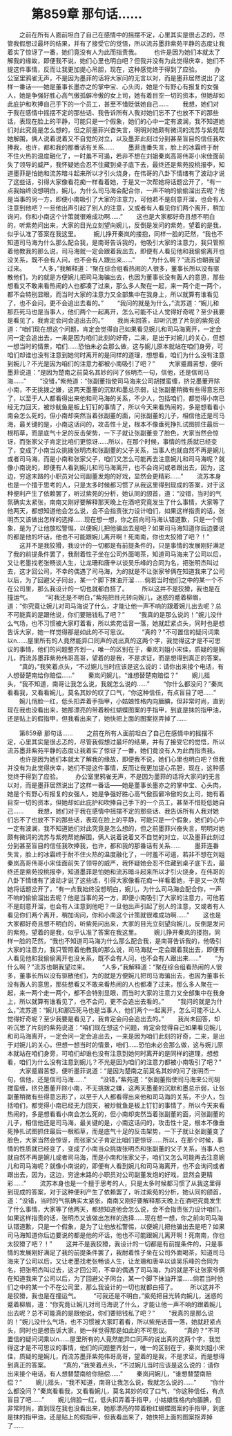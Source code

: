 # 　　第859章 那句话……
　　之前在所有人面前坦白了自己在感情中的摇摆不定，心里其实是很忐忑的，尽管我假想过最坏的结果，并有了接受它的觉悟，所以流苏墨菲紫苑平静的态度让我着实了惊讶了一番，她们竟没有人为此而指责我。
　　也许是因为她们本就太了解我的缘故，即便我不说，她们心里也明白吧？但我并没有为此觉得庆幸，她们不提这件事情，反而让我更加提心吊胆，现在，这种感觉终于得到了应验。
　　办公室里鸦雀无声，不是因为墨菲的话将大家问的无言以对，而是墨菲居然说出了这样一番话——她是董事长墨亦之的掌中宝、心头肉，她是个有野心有报复的女强人，她是争强好胜心高气傲孤僻冷傲的女上司，她有着目空一切的资本，但她却如此庇护和吹捧自己手下的一个员工，甚至不惜贬低她自己……
　　我想，她们对于我在感情中摇摆不定的那些话、我告诉所有人我对她们忘不了也放不下的那些话，表现在脸上的平静，可能只是一个假象，她们的心中一定有波澜，我不知道她们对此究竟是怎么想的，但之前墨菲兴奋失言，明明对她颇有微词的流苏与紫苑帮她解围，俩人说着说着又不自觉的对立，以及墨菲此刻过分到甚至盲目的信任我吹捧我，也许，都和我的那番话有关系……
　　墨菲连番失言，脸上的冰霜终于耐不住火热的温度融化了，一时羞不可遏，若非不想在刘姐秦岚高哥伟哥小宋佳面前失了领导的威严，我怀疑她会忍不住藏到桌子底下去，最终还是紫苑投桃报李，知道墨菲是怕她和流苏暗斗起来所以才引火烧身，在伟哥的八卦下情绪有了波动才说了这些话，引得大家像看花痴一样看着她，于是又一次帮她将话题岔开了，“有一点我始终没想明白，婉儿，为什么司马海会配合你，一声不响的偷偷溜出去呢？他是当事的另一方，即便小南吸引了大家的注意力，可他若不是刻意开溜，也会有人注意到他吧？一旦他出声引起了别人的注意，又或者有人看见你们两个离开，稍加询问，你和小南这个计策就很难成功啊……”
　　这也是大家都好奇且想不明白的，听紫苑问出来，大家的目光立刻望向婉儿，反倒是发问的紫苑，望着的是我，似乎认准了答案在我这里。
　　婉儿挣开秦岚的搂抱，同样一脸的茫然，“我也不知道司马海为什么那么配合我，是南哥告诉我的，他吸引大家的注意力，我只管照着他教我的那么说，司马海就一定会跟着我出去，即便有人看见他和我偷偷离开也没关系，既不会有人问，也不会有人跟出来……”
　　“为什么啊？”流苏也朝我望过来。
　　“人多，”我解释道：“聚在综合组看热闹的人很多，董事长所以没有驱散他们，为的就是方便婉儿把司马海骗出去，也因为董事长没有轰人的意思，那些想看又不敢来看热闹的人也都凑了过来，那么多人聚在一起，来一两个走一两个，都不会特别显眼，而当时大家的注意力又全部集中在我身上，所以就算有谁看见了，也不会问，更不会追出去看的。”
　　“我问的就是为什么，”流苏道：“婉儿和那匹死马也是当事人，他们两个一起离开，怎么可能不让人觉得好奇呢？至少我要是看见了，我肯定会问会追出去的。”
　　我尚未回答，却听沉思了片刻的紫苑说道：“咱们现在想这个问题，肯定会觉得自己如果看见婉儿和司马海离开，一定会问一定会追出去，一来是因为咱们此刻的好奇，二来，是出于对婉儿的关心，但想一想当时的情景，咱们……恐怕未必会那么做，这与婉儿原本就站在咱们身旁，可咱们却谁也没有注意到她何时离开的是同样的道理，想想看，咱们为什么没有注意到婉儿？不光是因为咱们的注意力都被小南吸引了吧？”
　　大家蹙眉苦想，便听墨菲说道：“是因为楚南之前莫名其妙的问了张明杰一句，信他，还是信司马海……”
　　“没错，”紫苑道：“张副董指使司马海来公司胡搅蛮缠，挤兑墨董开除小南，不无挑拨之嫌，这两天墨董的沉默和墨总示弱，让张副董稍微有些得意忘形了，以至于人人都看得出来他和司马海的关系，不少人，包括咱们，都觉得小南已经无力回天，被炒鱿鱼是板上钉钉的事情了，所以今天来看热闹的，多是想看看小南会怎么死的，但小南却突然当着张副董的面，问张副董的儿子，相信他还是司马海，最关键的是，小南这话问的，攻击性十足，根本不像垂死挣扎试图抓住最后一根稻草，而是底气十足的反击架势，一下子就让张副董变了脸色，大家当然会惊讶，而张家父子肯定比咱们更惊讶……所以，在那个时候，事情的性质就已经变了，变成了小南当众挑拨张明杰和张副董的父子关系，当事人也就自然不再是婉儿或者司马海，而是小南和张家父子，咱们又怎么可能再去注意婉儿和司马海呢？就像小南说的，即便有人看到婉儿和司马海离开，也不会询问或者跟出去，因为，这边，穷途末路的小职员对公司副董发炮的好戏，显然会更精彩……”
　　流苏本身也是一个擅于思考的人，只是太多时候都习惯了从我这里得到现成的答案，对于这种便利产生了依赖罢了，听过紫苑的分析，她认同的颌首，道：“没错，当时的气氛确实太紧张，南南又刚好要解释那天晚上在酒吧究竟发生了什么事情，大家等了他两天，都想知道他会怎么说，会不会指责张力设计咱们，如果这样指责的话，张明杰又该做出怎样的选择……现在想一想，你之前向司马海认错道歉，只是一个假象，是为了让他放松警惕，以便婉儿把他骗出去是吧？如果司马海知道你后边要说的都是他的坏话，他也不可能跟婉儿离开啊！死南南，你也太狡猾了吧？！”
　　这并不是我狡猾，我设计的一切都是有前提条件的，只是事情的发展刚好满足了我的前提条件罢了，我耐着性子坐在公司外面喝茶，知道司马海来了公司以后，又让老墨找老张畅谈人生，让龙珊和唐辛以谈吴乐峰的合同为名，把张明杰叫过去，这才回公司，不幸的偶遇了司马海，为的就是不让张家爷俩在知道我来了公司以后，为了回避父子同台，某一个脚下抹油开溜……倘若当时他们之中的某一个不在公司里，那么我设计的一切也就都白搭了。
　　所以这并不是狡猾，我也是在撞运气。
　　“可我还是不明白，”紫苑把目光转向婉儿，迷惑的蹙着柳眉，道：“你究竟让婉儿对司马海说了什么，才能让他一声不响的跟着婉儿出去呢？总不可能真的是跟他说，你们要赔钱私了吧？”
　　“我真的是那么说的！”婉儿没什么气场，也不习惯被大家盯着看，所以紫苑话音一落，她就赶紧点头，同时也是想告诉大家，她一样觉得那是如此的不可思议。
　　“真的？”不可置信的疑问词乘以n……屋里所有的人竟然能异口同声的说出真的这两个字，我觉得这才是不可思议的事情，他们的问题整齐划一，唯一的区别在于，秦岚刘姐小宋佳，质疑的是婉儿，而流苏墨菲紫苑伟哥高哥，望着的是我，不是求证，而是想得到真正的答案。
　　“真的，”我笑着点头，“不过婉儿当时应该是这么说的：请你出来接个电话，有人想替楚南给你赔偿……”
　　秦岚问婉儿，“谁想替楚南赔偿？”
　　婉儿摇头，“我不知道，南哥让我怎么说，我就怎么说的……”
　　“你什么都没问？”秦岚看看我，又看看婉儿，莫名其妙的叹了口气，“你这种信任，有点盲目了吧……”
　　婉儿俏脸一红，低头扣弄着手指甲，小姑娘性格内向腼腆，但非常时尚，直到现在我也没看出来，她那漂亮的带着粉红蝴蝶图案的手指甲，到底是抹的指甲油，还是贴上的假指甲，但我看出来了，她快把上面的图案抠弄掉了……

　　第859章 那句话……
　　之前在所有人面前坦白了自己在感情中的摇摆不定，心里其实是很忐忑的，尽管我假想过最坏的结果，并有了接受它的觉悟，所以流苏墨菲紫苑平静的态度让我着实了惊讶了一番，她们竟没有人为此而指责我。
　　也许是因为她们本就太了解我的缘故，即便我不说，她们心里也明白吧？但我并没有为此觉得庆幸，她们不提这件事情，反而让我更加提心吊胆，现在，这种感觉终于得到了应验。
　　办公室里鸦雀无声，不是因为墨菲的话将大家问的无言以对，而是墨菲居然说出了这样一番话——她是董事长墨亦之的掌中宝、心头肉，她是个有野心有报复的女强人，她是争强好胜心高气傲孤僻冷傲的女上司，她有着目空一切的资本，但她却如此庇护和吹捧自己手下的一个员工，甚至不惜贬低她自己……
　　我想，她们对于我在感情中摇摆不定的那些话、我告诉所有人我对她们忘不了也放不下的那些话，表现在脸上的平静，可能只是一个假象，她们的心中一定有波澜，我不知道她们对此究竟是怎么想的，但之前墨菲兴奋失言，明明对她颇有微词的流苏与紫苑帮她解围，俩人说着说着又不自觉的对立，以及墨菲此刻过分到甚至盲目的信任我吹捧我，也许，都和我的那番话有关系……
　　墨菲连番失言，脸上的冰霜终于耐不住火热的温度融化了，一时羞不可遏，若非不想在刘姐秦岚高哥伟哥小宋佳面前失了领导的威严，我怀疑她会忍不住藏到桌子底下去，最终还是紫苑投桃报李，知道墨菲是怕她和流苏暗斗起来所以才引火烧身，在伟哥的八卦下情绪有了波动才说了这些话，引得大家像看花痴一样看着她，于是又一次帮她将话题岔开了，“有一点我始终没想明白，婉儿，为什么司马海会配合你，一声不响的偷偷溜出去呢？他是当事的另一方，即便小南吸引了大家的注意力，可他若不是刻意开溜，也会有人注意到他吧？一旦他出声引起了别人的注意，又或者有人看见你们两个离开，稍加询问，你和小南这个计策就很难成功啊……”
　　这也是大家都好奇且想不明白的，听紫苑问出来，大家的目光立刻望向婉儿，反倒是发问的紫苑，望着的是我，似乎认准了答案在我这里。
　　婉儿挣开秦岚的搂抱，同样一脸的茫然，“我也不知道司马海为什么那么配合我，是南哥告诉我的，他吸引大家的注意力，我只管照着他教我的那么说，司马海就一定会跟着我出去，即便有人看见他和我偷偷离开也没关系，既不会有人问，也不会有人跟出来……”
　　“为什么啊？”流苏也朝我望过来。
　　“人多，”我解释道：“聚在综合组看热闹的人很多，董事长所以没有驱散他们，为的就是方便婉儿把司马海骗出去，也因为董事长没有轰人的意思，那些想看又不敢来看热闹的人也都凑了过来，那么多人聚在一起，来一两个走一两个，都不会特别显眼，而当时大家的注意力又全部集中在我身上，所以就算有谁看见了，也不会问，更不会追出去看的。”
　　“我问的就是为什么，”流苏道：“婉儿和那匹死马也是当事人，他们两个一起离开，怎么可能不让人觉得好奇呢？至少我要是看见了，我肯定会问会追出去的。”
　　我尚未回答，却听沉思了片刻的紫苑说道：“咱们现在想这个问题，肯定会觉得自己如果看见婉儿和司马海离开，一定会问一定会追出去，一来是因为咱们此刻的好奇，二来，是出于对婉儿的关心，但想一想当时的情景，咱们……恐怕未必会那么做，这与婉儿原本就站在咱们身旁，可咱们却谁也没有注意到她何时离开的是同样的道理，想想看，咱们为什么没有注意到婉儿？不光是因为咱们的注意力都被小南吸引了吧？”
　　大家蹙眉苦想，便听墨菲说道：“是因为楚南之前莫名其妙的问了张明杰一句，信他，还是信司马海……”
　　“没错，”紫苑道：“张副董指使司马海来公司胡搅蛮缠，挤兑墨董开除小南，不无挑拨之嫌，这两天墨董的沉默和墨总示弱，让张副董稍微有些得意忘形了，以至于人人都看得出来他和司马海的关系，不少人，包括咱们，都觉得小南已经无力回天，被炒鱿鱼是板上钉钉的事情了，所以今天来看热闹的，多是想看看小南会怎么死的，但小南却突然当着张副董的面，问张副董的儿子，相信他还是司马海，最关键的是，小南这话问的，攻击性十足，根本不像垂死挣扎试图抓住最后一根稻草，而是底气十足的反击架势，一下子就让张副董变了脸色，大家当然会惊讶，而张家父子肯定比咱们更惊讶……所以，在那个时候，事情的性质就已经变了，变成了小南当众挑拨张明杰和张副董的父子关系，当事人也就自然不再是婉儿或者司马海，而是小南和张家父子，咱们又怎么可能再去注意婉儿和司马海呢？就像小南说的，即便有人看到婉儿和司马海离开，也不会询问或者跟出去，因为，这边，穷途末路的小职员对公司副董发炮的好戏，显然会更精彩……”
　　流苏本身也是一个擅于思考的人，只是太多时候都习惯了从我这里得到现成的答案，对于这种便利产生了依赖罢了，听过紫苑的分析，她认同的颌首，道：“没错，当时的气氛确实太紧张，南南又刚好要解释那天晚上在酒吧究竟发生了什么事情，大家等了他两天，都想知道他会怎么说，会不会指责张力设计咱们，如果这样指责的话，张明杰又该做出怎样的选择……现在想一想，你之前向司马海认错道歉，只是一个假象，是为了让他放松警惕，以便婉儿把他骗出去是吧？如果司马海知道你后边要说的都是他的坏话，他也不可能跟婉儿离开啊！死南南，你也太狡猾了吧？！”
　　这并不是我狡猾，我设计的一切都是有前提条件的，只是事情的发展刚好满足了我的前提条件罢了，我耐着性子坐在公司外面喝茶，知道司马海来了公司以后，又让老墨找老张畅谈人生，让龙珊和唐辛以谈吴乐峰的合同为名，把张明杰叫过去，这才回公司，不幸的偶遇了司马海，为的就是不让张家爷俩在知道我来了公司以后，为了回避父子同台，某一个脚下抹油开溜……倘若当时他们之中的某一个不在公司里，那么我设计的一切也就都白搭了。
　　所以这并不是狡猾，我也是在撞运气。
　　“可我还是不明白，”紫苑把目光转向婉儿，迷惑的蹙着柳眉，道：“你究竟让婉儿对司马海说了什么，才能让他一声不响的跟着婉儿出去呢？总不可能真的是跟他说，你们要赔钱私了吧？”
　　“我真的是那么说的！”婉儿没什么气场，也不习惯被大家盯着看，所以紫苑话音一落，她就赶紧点头，同时也是想告诉大家，她一样觉得那是如此的不可思议。
　　“真的？”不可置信的疑问词乘以n……屋里所有的人竟然能异口同声的说出真的这两个字，我觉得这才是不可思议的事情，他们的问题整齐划一，唯一的区别在于，秦岚刘姐小宋佳，质疑的是婉儿，而流苏墨菲紫苑伟哥高哥，望着的是我，不是求证，而是想得到真正的答案。
　　“真的，”我笑着点头，“不过婉儿当时应该是这么说的：请你出来接个电话，有人想替楚南给你赔偿……”
　　秦岚问婉儿，“谁想替楚南赔偿？”
　　婉儿摇头，“我不知道，南哥让我怎么说，我就怎么说的……”
　　“你什么都没问？”秦岚看看我，又看看婉儿，莫名其妙的叹了口气，“你这种信任，有点盲目了吧……”
　　婉儿俏脸一红，低头扣弄着手指甲，小姑娘性格内向腼腆，但非常时尚，直到现在我也没看出来，她那漂亮的带着粉红蝴蝶图案的手指甲，到底是抹的指甲油，还是贴上的假指甲，但我看出来了，她快把上面的图案抠弄掉了……
